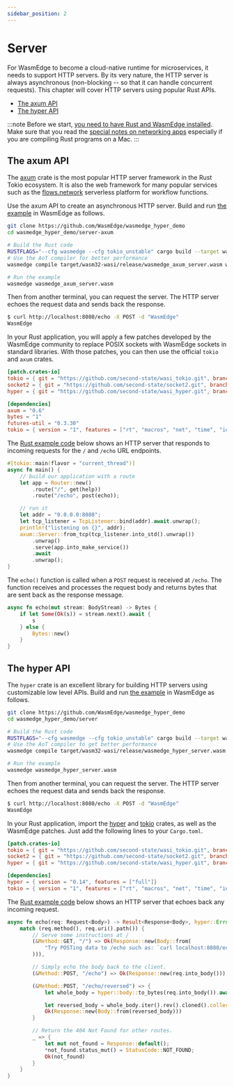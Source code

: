 ```yaml
---
sidebar_position: 2
---
```


# Server

For WasmEdge to become a cloud-native runtime for microservices, it needs to support HTTP servers. By its very nature, the HTTP server is always asynchronous (non-blocking -- so that it can handle concurrent requests). This chapter will cover HTTP servers using popular Rust APIs.

- [The axum API](#the-axum-api)
- [The hyper API](#the-hyper-api)

<!-- prettier-ignore -->
:::note
Before we start, [you need to have Rust and WasmEdge installed](../setup.md).
Make sure that you read the [special notes on networking apps](../setup#special-notes-for-networking-apps) especially if you are compiling Rust programs on a Mac.
:::

## The axum API

The [axum](https://github.com/tokio-rs/axum) crate is the most popular HTTP server framework in the Rust Tokio ecosystem.
It is also the web framework for many popular services such as the [flows.network](https://flows.network) serverless platform for workflow functions.

Use the axum API to create an asynchronous HTTP server. Build and run [the example](https://github.com/WasmEdge/wasmedge_hyper_demo/blob/main/server-axum/) in WasmEdge as follows.

```bash
git clone https://github.com/WasmEdge/wasmedge_hyper_demo
cd wasmedge_hyper_demo/server-axum

# Build the Rust code
RUSTFLAGS="--cfg wasmedge --cfg tokio_unstable" cargo build --target wasm32-wasi --release
# Use the AoT compiler for better performance
wasmedge compile target/wasm32-wasi/release/wasmedge_axum_server.wasm wasmedge_axum_server.wasm

# Run the example
wasmedge wasmedge_axum_server.wasm
```

Then from another terminal, you can request the server. The HTTP server echoes the request data and sends back the response.

```bash
$ curl http://localhost:8080/echo -X POST -d "WasmEdge"
WasmEdge
```

In your Rust application, you will apply a few patches developed by the WasmEdge community to replace
POSIX sockets with WasmEdge sockets in standard libraries. With those patches, you can then
use the official `tokio` and `axum` crates.

```toml
[patch.crates-io]
tokio = { git = "https://github.com/second-state/wasi_tokio.git", branch = "v1.36.x" }
socket2 = { git = "https://github.com/second-state/socket2.git", branch = "v0.5.x" }
hyper = { git = "https://github.com/second-state/wasi_hyper.git", branch = "v0.14.x" }

[dependencies]
axum = "0.6"
bytes = "1"
futures-util = "0.3.30"
tokio = { version = "1", features = ["rt", "macros", "net", "time", "io-util"]}
```

The [Rust example code](https://github.com/WasmEdge/wasmedge_hyper_demo/blob/main/server-axum/src/main.rs) below shows an HTTP server that responds to incoming requests for the `/` and `/echo` URL endpoints.

```rust
#[tokio::main(flavor = "current_thread")]
async fn main() {
    // build our application with a route
    let app = Router::new()
        .route("/", get(help))
        .route("/echo", post(echo));

    // run it
    let addr = "0.0.0.0:8080";
    let tcp_listener = TcpListener::bind(addr).await.unwrap();
    println!("listening on {}", addr);
    axum::Server::from_tcp(tcp_listener.into_std().unwrap())
        .unwrap()
        .serve(app.into_make_service())
        .await
        .unwrap();
}
```

The  `echo()` function is called when a `POST` request is received at `/echo`. The function receives and processes
the request body and returns bytes that are sent back as the response message.

```rust
async fn echo(mut stream: BodyStream) -> Bytes {
    if let Some(Ok(s)) = stream.next().await {
        s
    } else {
        Bytes::new()
    }
}
```

## The hyper API

The `hyper` crate is an excellent library for building HTTP servers using customizable low level APIs. Build and run [the example](https://github.com/WasmEdge/wasmedge_hyper_demo/blob/main/server/) in WasmEdge as follows.

```bash
git clone https://github.com/WasmEdge/wasmedge_hyper_demo
cd wasmedge_hyper_demo/server

# Build the Rust code
RUSTFLAGS="--cfg wasmedge --cfg tokio_unstable" cargo build --target wasm32-wasi --release
# Use the AoT compiler to get better performance
wasmedge compile target/wasm32-wasi/release/wasmedge_hyper_server.wasm wasmedge_hyper_server.wasm

# Run the example
wasmedge wasmedge_hyper_server.wasm
```

Then from another terminal, you can request the server. The HTTP server echoes the request data and sends back the response.

```bash
$ curl http://localhost:8080/echo -X POST -d "WasmEdge"
WasmEdge
```

In your Rust application, import the [hyper](https://crates.io/crates/hyper) and [tokio](https://crates.io/crates/tokio) crates, as well as the WasmEdge patches. Just add the following lines to your `Cargo.toml`.

```toml
[patch.crates-io]
tokio = { git = "https://github.com/second-state/wasi_tokio.git", branch = "v1.36.x" }
socket2 = { git = "https://github.com/second-state/socket2.git", branch = "v0.5.x" }
hyper = { git = "https://github.com/second-state/wasi_hyper.git", branch = "v0.14.x" }

[dependencies]
hyper = { version = "0.14", features = ["full"]}
tokio = { version = "1", features = ["rt", "macros", "net", "time", "io-util"]}
```

The [Rust example code](https://github.com/WasmEdge/wasmedge_hyper_demo/blob/main/server/src/main.rs) below shows an HTTP server that echoes back any incoming request.

```rust
async fn echo(req: Request<Body>) -> Result<Response<Body>, hyper::Error> {
    match (req.method(), req.uri().path()) {
        // Serve some instructions at /
        (&Method::GET, "/") => Ok(Response::new(Body::from(
            "Try POSTing data to /echo such as: `curl localhost:8080/echo -XPOST -d 'hello world'`",
        ))),

        // Simply echo the body back to the client.
        (&Method::POST, "/echo") => Ok(Response::new(req.into_body())),

        (&Method::POST, "/echo/reversed") => {
            let whole_body = hyper::body::to_bytes(req.into_body()).await?;

            let reversed_body = whole_body.iter().rev().cloned().collect::<Vec<u8>>();
            Ok(Response::new(Body::from(reversed_body)))
        }

        // Return the 404 Not Found for other routes.
        _ => {
            let mut not_found = Response::default();
            *not_found.status_mut() = StatusCode::NOT_FOUND;
            Ok(not_found)
        }
    }
}
```
